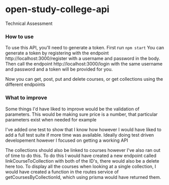 # open-study-college-api

Technical Assessment

### How to use

To use this API, you'll need to generate a token. First run `npm start`
You can generate a token by registering with the endpoint http://localhost:3000/register with a username and password in the body.
Then call the endpoint http://localhost:3000/login with the same username and password and a token will be provided for you.

Now you can get, post, put and delete courses, or get collections using the different endpoints

### What to improve

Some things I'd have liked to improve would be the validation of parameters. This would be making sure price is a number, that particular parameters exist when needed for example

I've added one test to show that I know how however I would have liked to add a full test suite if more time was available. Ideally doing test driven developement however I focused on getting a working API

The collections should also be linked to courses however I've also ran out of time to do this. To do this I would have created a new endpoint called linkCourseToCollection with both of the ID's, there would also be a delete here too.
To display all the courses when looking at a single collection, I would have created a function in the routes service of getCoursesByCollectionId, which using prisma would have returned them.
